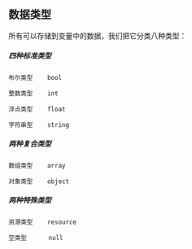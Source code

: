## 数据类型

所有可以存储到变量中的数据，我们把它分类八种类型：

##### 四种标准类型

```
布尔类型    bool

整数类型    int

浮点类型    float

字符串型    string
```

##### 两种复合类型

```
数组类型    array

对象类型    object
```

##### 两种特殊类型

```
资源类型    resource

空类型      null
```




